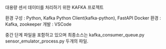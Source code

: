대용량 센서 데이터를 처리하기 위한 KAFKA 프로젝트

환경 구성 : Python, Kafka Python Client(kafka-python), FastAPI 
Docker 환경 : Kafka, zookeeper
개발 : VSCode

중간 단계 파일을 포함하고 있으며
최종소스는
    kafka_consumer_queue.py
    sensor_emulator_process.py
두개의 파일.
